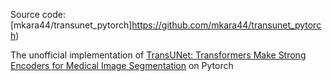 Source code: [mkara44/transunet_pytorch]https://github.com/mkara44/transunet_pytorch)

The unofficial implementation of [TransUNet: Transformers Make Strong Encoders for Medical Image Segmentation](https://arxiv.org/abs/2102.04306) on Pytorch